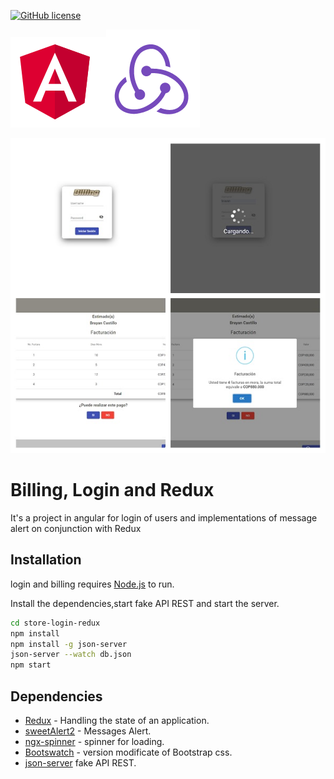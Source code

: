 [![GitHub license](https://img.shields.io/github/license/haccer/tweep.svg)](https://github.com/haccer/tweep/blob/master/LICENSE)

![](https://github.com/bhcastillo/billing-login-redux/blob/master/src/assets/img/git/angular.png)![](https://github.com/bhcastillo/billing-login-redux/blob/master/src/assets/img/git/redux.PNG)

![](https://github.com/bhcastillo/billing-login-redux/blob/master/src/assets/img/git/preview.jpg)

# Billing, Login and Redux

It's a project in angular for login of users and implementations of message alert on conjunction with Redux

## Installation

login and billing requires [Node.js](https://nodejs.org/) to run.

Install the dependencies,start fake API REST and start the server.

```sh
cd store-login-redux
npm install
npm install -g json-server
json-server --watch db.json
npm start
```

## Dependencies

- [Redux](https://redux.js.org/) - Handling the state of an application.
- [sweetAlert2](https://sweetalert2.github.io/) - Messages Alert.
- [ngx-spinner](https://www.npmjs.com/package/ngx-spinner) - spinner for loading.
- [Bootswatch](https://bootswatch.com/) - version modificate of Bootstrap css.
- [json-server](https://www.npmjs.com/package/json-server) fake API REST.
